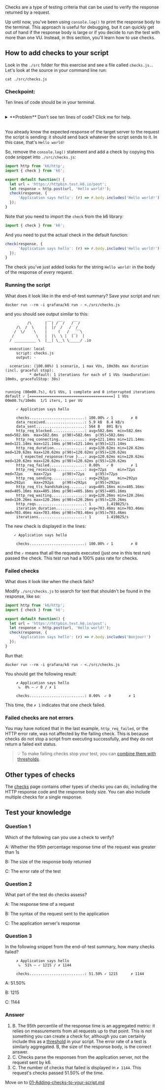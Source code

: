 Checks are a type of testing criteria that can be used to verify the response returned by a request.

Up until now, you've been using `console.log()` to print the response body to the terminal. This approach is useful for debugging, but it can quickly get out of hand if the response body is large or if you decide to run the test with more than one VU. Instead, in this section, you'll learn how to use checks.

## How to add checks to your script

Look in the `./src` folder for this exercise and see a file called `checks.js.`. Let's look at the source in your command line run:

```
cat ./src/checks.js
```

### Checkpoint:
 Ten lines of code should be in your terminal. 

</br>
<details>
    <summary>**Problem** Don't see ten lines of code? Click me for help.</summary>

You should see an output in your terminal similar to this:

```
thomas.shipley@HOME exercise-6 % cat ./src/checks.js
import http from 'k6/http';
import { check } from 'k6';

export default function() {
  let url = 'https://httpbin.test.k6.io/post';
  let response = http.post(url, 'Hello world!');
  check(response, {
      'Application says hello': (r) => r.body.includes('Hello world!')
  });
} 
```

If you see an output like this:

```
cat: .checks.js: No such file or directory
```

Check your terminal is in the exercise-6 folder
</details>
</br>

You already know the expected response of the target server to the request the script is sending: it should send back whatever the script sends to it. In this case, that's `Hello world!`

So, remove the `console.log()` statement and add a check by copying this code snippet into `./src/checks.js`:

```js
import http from 'k6/http';
import { check } from 'k6';

export default function() {
  let url = 'https://httpbin.test.k6.io/post';
  let response = http.post(url, 'Hello world!');
  check(response, {
      'Application says hello': (r) => r.body.includes('Hello world!')
  });
}
```

Note that you need to import the `check` from the k6 library:

```js
import { check } from 'k6';
```

And you need to put the actual check in the default function:

```js
check(response, {
      'Application says hello': (r) => r.body.includes('Hello world!')
  });
}
```

The check you've just added looks for the string `Hello world!` in the body of the response of *every* request.

### Running the script

What does it look like in the end-of-test summary? Save your script and run:

```
docker run --rm -i grafana/k6 run - <./src/checks.js
```

and you should see output similar to this:

```plain
          /\      |‾‾| /‾‾/   /‾‾/   
     /\  /  \     |  |/  /   /  /    
    /  \/    \    |     (   /   ‾‾\  
   /          \   |  |\  \ |  (‾)  | 
  / __________ \  |__| \__\ \_____/ .io

  execution: local
     script: checks.js
     output: -

  scenarios: (100.00%) 1 scenario, 1 max VUs, 10m30s max duration (incl. graceful stop):
           * default: 1 iterations for each of 1 VUs (maxDuration: 10m0s, gracefulStop: 30s)


running (00m00.7s), 0/1 VUs, 1 complete and 0 interrupted iterations
default ✓ [======================================] 1 VUs  00m00.7s/10m0s  1/1 iters, 1 per VU

     ✓ Application says hello

     checks.........................: 100.00% ✓ 1        ✗ 0
     data_received..................: 5.9 kB  8.4 kB/s
     data_sent......................: 564 B   801 B/s
     http_req_blocked...............: avg=582.6ms  min=582.6ms  med=582.6ms  max=582.6ms  p(90)=582.6ms  p(95)=582.6ms 
     http_req_connecting............: avg=121.14ms min=121.14ms med=121.14ms max=121.14ms p(90)=121.14ms p(95)=121.14ms
     http_req_duration..............: avg=120.62ms min=120.62ms med=120.62ms max=120.62ms p(90)=120.62ms p(95)=120.62ms
       { expected_response:true }...: avg=120.62ms min=120.62ms med=120.62ms max=120.62ms p(90)=120.62ms p(95)=120.62ms
     http_req_failed................: 0.00%   ✓ 0        ✗ 1
     http_req_receiving.............: avg=72µs     min=72µs     med=72µs     max=72µs     p(90)=72µs     p(95)=72µs    
     http_req_sending...............: avg=292µs    min=292µs    med=292µs    max=292µs    p(90)=292µs    p(95)=292µs   
     http_req_tls_handshaking.......: avg=405.16ms min=405.16ms med=405.16ms max=405.16ms p(90)=405.16ms p(95)=405.16ms
     http_req_waiting...............: avg=120.26ms min=120.26ms med=120.26ms max=120.26ms p(90)=120.26ms p(95)=120.26ms
     http_reqs......................: 1       1.419825/s
     iteration_duration.............: avg=703.46ms min=703.46ms med=703.46ms max=703.46ms p(90)=703.46ms p(95)=703.46ms
     iterations.....................: 1       1.419825/s
```

The new check is displayed in the lines:

```plain
	✓ Application says hello

     checks.........................: 100.00% ✓ 1        ✗ 0
```

and the `✓` means that all the requests executed (just one in this test run) passed the check. This test run had a 100% pass rate for checks.

### Failed checks

What does it look like when the check fails?

Modify `./src/checks.js` to search for text that shouldn't be found in the response, like so:

```js
import http from 'k6/http';
import { check } from 'k6';

export default function() {
  let url = 'https://httpbin.test.k6.io/post';
  let response = http.post(url, 'Hello world!');
  check(response, {
      'Application says hello': (r) => r.body.includes('Bonjour!')
  });
}
```

Run that:

```
docker run --rm -i grafana/k6 run - <./src/checks.js
```

You should get the following result:

```plain
     ✗ Application says hello
      ↳  0% — ✓ 0 / ✗ 1

     checks.........................: 0.00%  ✓ 0        ✗ 1
```

This time, the `✗ 1` indicates that one check failed.

### Failed checks are not errors

You may have noticed that in the last example, `http_req_failed`, or the HTTP error rate, was not affected by the failing check. This is because checks do not stop a script from executing successfully, and they do not return a failed exit status.

> :bulb: To make failing checks stop your test, you can [combine them with thresholds](https://k6.io/docs/using-k6/thresholds/#failing-a-load-test-using-checks).

## Other types of checks

The [checks](https://k6.io/docs/using-k6/checks/) page contains other types of checks you can do, including the HTTP response code and the response body size. You can also include multiple checks for a single response.

## Test your knowledge

### Question 1

Which of the following can you use a check to verify?

A: Whether the 95th percentage response time of the request was greater than 1s

B: The size of the response body returned

C: The error rate of the test


### Question 2

What part of the test do checks assess?

A: The response time of a request

B: The syntax of the request sent to the application

C: The application server's response


### Question 3

In the following snippet from the end-of-test summary, how many checks failed?

```plain
     ✗ Application says hello
      ↳  51% — ✓ 1215 / ✗ 1144

     checks.........................: 51.50% ✓ 1215      ✗ 1144
```

A: 51.50%

B: 1215

C: 1144

### Answer

1. B. The 95th percentile of the response time is an aggregated metric: it relies on measurements from all requests up to that point. This is not something you can create a check for, although you can certainly include this as a [threshold](https://k6.io/docs/using-k6/thresholds/) in your script. The error rate of a test is similarly aggregated. B, the size of the response body, is the correct answer.
2. C. Checks parse the responses from the application server, not the request sent by k6.
3. C. The number of checks that failed is displayed in  `✗ 1144`. This request's checks passed 51.50% of the time.

Move on to [01-Adding-checks-to-your-script.md](01-Adding-checks-to-your-script.md)
